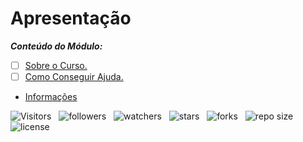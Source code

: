 <!-- TITLE -->
# Apresentação

***Conteúdo do Módulo:***

* [ ] [Sobre o Curso.](https://github.com?Devsgeeknerd/cla-sob-cur-apr-alg-log-par-pro-bas-ava "Ver aula")
* [ ] [Como Conseguir Ajuda.](https://github.com/Desvgeeknerd/cla-com-con-aju-apr-alg-log-par-pro-bas-ava "Ver aula")

<!-- TABLE OF CONTENTS -->
<!-- ## TABELA DE CONTEÚDOS -->

<!-- * [Vista por cima](#vista-por-cima) -->
  <!-- * [Foto da tela](#foto-da-tela) -->
  <!-- * [Links](#links) -->
<!-- * [Meu Processo](#meu-processo) -->
  <!-- * [Construido com](#construido-com) -->
  <!-- * [O que Aprendi](#o-que-aprendi) -->
  <!-- * [Desenvolvimento Continuo](#desenvolvimento-continuo) -->
  <!-- * [Recursos Uteis](#recursos-uteis) -->
<!-- * [Autores](#autores) -->
<!-- * [Agradecimentos](#agradecimentos) -->
* [Informações]()

![Visitors](https://api.visitorbadge.io/api/visitors?path=Devsgeeknerd%2Fmod-apr-alg-log-par-pro-bas-ava&label=VISITANTES&labelColor=%23f9e64f&countColor=%23008000&style=plastic "Total de Visitas")
&nbsp;
![followers](https://img.shields.io/github/followers/Devsgeeknerd?style=plastic&label=SEGUIDORES&labelColor=f9e64f "Total de Seguidores")
&nbsp;
![watchers](https://img.shields.io/github/watchers/Devsgeeknerd/mod-apr-alg-log-par-pro-bas-ava?style=plastic&label=OBSERVADORES&labelColor=f9e64f "Total de Observadores")
&nbsp;
![stars](https://img.shields.io/github/stars/Devsgeeknerd/mod-apr-alg-log-par-pro-bas-ava?style=plastic&label=ESTRELAS&labelColor=f9e64f "Total de Estrelas Recebidas")
&nbsp;
![forks](https://img.shields.io/github/forks/Devsgeeknerd/mod-apr-alg-log-par-pro-bas-ava?style=plastic&label=BIFURCAÇÕES&labelColor=f9e64f "Total de Bifurcações")
&nbsp;
![repo size](https://img.shields.io/github/repo-size/Devsgeeknerd/mod-apr-alg-log-par-pro-bas-ava?style=plastic&label=TAMANHO&labelColor=f9e64f "Tamanho do Repositório")
&nbsp;
![license](https://img.shields.io/github/license/Devsgeeknerd/mod-apr-alg-log-par-pro-bas-ava?style=plastic&label=LICENÇA&labelColor=f9e64f "Licença do Repositório")
